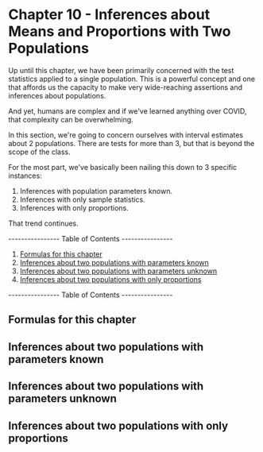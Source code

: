 # Chapter 10 - Inferences about Means and Proportions with Two Populations

Up until this chapter, we have been primarily concerned with the test statistics applied to a single population. This is a powerful concept and one that affords us the capacity to make very wide-reaching assertions and inferences about populations. 

And yet, humans are complex and if we've learned anything over COVID, that complexity can be overwhelming. 

In this section, we're going to concern ourselves with interval estimates about 2 populations. There are tests for more than 3, but that is beyond the scope of the class.

For the most part, we've basically been nailing this down to 3 specific instances: 

1. Inferences with population parameters known.
1. Inferences with only sample statistics.
1. Inferences with only proportions.

That trend continues.

---------------- Table of Contents ---------------- 

1. [Formulas for this chapter](#formulas)
1. [Inferences about two populations with parameters known](#inf2kno)
1. [Inferences about two populations with parameters unknown](#inf2unkno)
1. [Inferences about two populations with only proportions](#inf2pop)

---------------- Table of Contents ---------------- 

## <a id="formulas"></a>Formulas for this chapter

## <a id="inf2kno"></a>Inferences about two populations with parameters known

## <a id="inf2unkno"></a>Inferences about two populations with parameters unknown

## <a id="inf2pop"></a>Inferences about two populations with only proportions